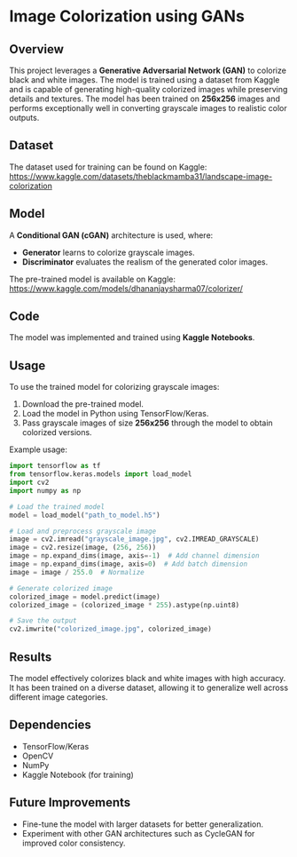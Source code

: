 # Image Colorization using GANs

## Overview
This project leverages a **Generative Adversarial Network (GAN)** to colorize black and white images. The model is trained using a dataset from Kaggle and is capable of generating high-quality colorized images while preserving details and textures. The model has been trained on **256x256** images and performs exceptionally well in converting grayscale images to realistic color outputs.

## Dataset
The dataset used for training can be found on Kaggle:
https://www.kaggle.com/datasets/theblackmamba31/landscape-image-colorization

## Model
A **Conditional GAN (cGAN)** architecture is used, where:
- **Generator** learns to colorize grayscale images.
- **Discriminator** evaluates the realism of the generated color images.

The pre-trained model is available on Kaggle:
https://www.kaggle.com/models/dhananjaysharma07/colorizer/

## Code
The model was implemented and trained using **Kaggle Notebooks**.

## Usage
To use the trained model for colorizing grayscale images:
1. Download the pre-trained model.
2. Load the model in Python using TensorFlow/Keras.
3. Pass grayscale images of size **256x256** through the model to obtain colorized versions.

Example usage:
```python
import tensorflow as tf
from tensorflow.keras.models import load_model
import cv2
import numpy as np

# Load the trained model
model = load_model("path_to_model.h5")

# Load and preprocess grayscale image
image = cv2.imread("grayscale_image.jpg", cv2.IMREAD_GRAYSCALE)
image = cv2.resize(image, (256, 256))
image = np.expand_dims(image, axis=-1)  # Add channel dimension
image = np.expand_dims(image, axis=0)  # Add batch dimension
image = image / 255.0  # Normalize

# Generate colorized image
colorized_image = model.predict(image)
colorized_image = (colorized_image * 255).astype(np.uint8)

# Save the output
cv2.imwrite("colorized_image.jpg", colorized_image)
```

## Results
The model effectively colorizes black and white images with high accuracy. It has been trained on a diverse dataset, allowing it to generalize well across different image categories.

## Dependencies
- TensorFlow/Keras
- OpenCV
- NumPy
- Kaggle Notebook (for training)

## Future Improvements
- Fine-tune the model with larger datasets for better generalization.
- Experiment with other GAN architectures such as CycleGAN for improved color consistency.

